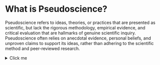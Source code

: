 

# What is Pseudoscience?

Pseudoscience refers to ideas, theories, or practices that are presented as scientific, but lack the rigorous methodology, empirical evidence, and critical evaluation that are hallmarks of genuine scientific inquiry. Pseudoscience often relies on anecdotal evidence, personal beliefs, and unproven claims to support its ideas, rather than adhering to the scientific method and peer-reviewed research.

<details>
<summary>Click me</summary>
Some common characteristics of pseudoscience include:

- **Lack of falsifiability:** Pseudoscientific claims are often difficult or impossible to disprove because they are vague, flexible, or based on subjective experiences.

- **Cherry-picking evidence:** Pseudoscientists tend to selectively choose data that supports their claims while ignoring or dismissing contradictory evidence.

- **Appeal to authority:** Pseudoscientists often rely on the opinions of respected figures or historical precedents to support their claims, rather than presenting empirical evidence.

- **Conspiracy theories:** Pseudoscience often involves elaborate conspiracy theories to explain why the scientific community has not accepted its claims, rather than addressing the lack of evidence.

- **Use of scientific-sounding jargon:** Pseudoscientists may use technical terminology or complex-sounding explanations to make their ideas seem more credible, even if the underlying concepts are not scientifically valid.

- **Over-reliance on anecdotal evidence:** Pseudoscientific claims often rely on personal experiences, testimonials, and anecdotes rather than empirical data and controlled studies.

- **Failure to progress:** Genuine scientific theories and ideas are continually tested, refined, and improved upon through ongoing research and experimentation. Pseudoscience, on the other hand, tends to remain stagnant, with little or no progress in understanding or application.

Examples of pseudoscience include astrology, homeopathy, psychic readings, and many alternative medicine practices. While some of these may have some beneficial effects for individuals, they lack the empirical evidence and scientific rigor to be considered legitimate scientific theories or practices.
</details>